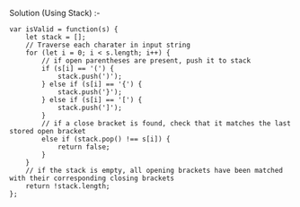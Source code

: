 Solution (Using Stack) :-

    var isValid = function(s) {
        let stack = [];
        // Traverse each charater in input string
        for (let i = 0; i < s.length; i++) {
            // if open parentheses are present, push it to stack
            if (s[i] == '(') {
                stack.push(')');
            } else if (s[i] == '{') {
                stack.push('}');
            } else if (s[i] == '[') {
                stack.push(']');
            }
            // if a close bracket is found, check that it matches the last stored open bracket
            else if (stack.pop() !== s[i]) {
                return false;
            }
        }
        // if the stack is empty, all opening brackets have been matched with their corresponding closing brackets
        return !stack.length;
    };
